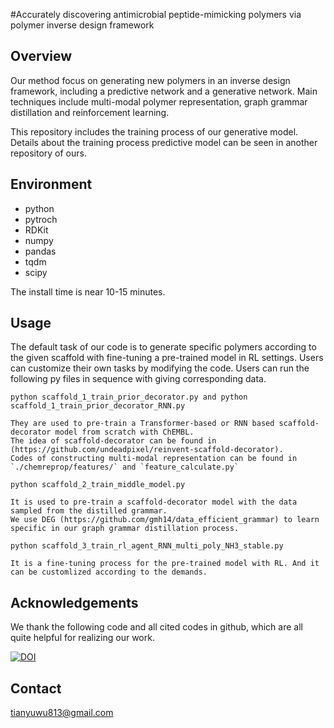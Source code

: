 
#Accurately discovering antimicrobial peptide-mimicking polymers via polymer inverse design framework

## Overview
Our method focus on generating new polymers in an inverse design framework, including a predictive network and a generative network.
Main techniques include multi-modal polymer representation, graph grammar distillation and reinforcement learning.

This repository includes the training process of our generative model. Details about the training process predictive model can be seen in another repository of ours.

## Environment
- python 
- pytroch 
- RDKit
- numpy
- pandas
- tqdm
- scipy

The install time is near 10-15 minutes.

## Usage
The default task of our code is to generate specific polymers according to the given scaffold with fine-tuning a pre-trained model in RL settings. 
Users can customize their own tasks by modifying the code. 
Users can run the following py files in sequence with giving corresponding data.


```
python scaffold_1_train_prior_decorator.py and python scaffold_1_train_prior_decorator_RNN.py 

They are used to pre-train a Transformer-based or RNN based scaffold-decorator model from scratch with ChEMBL.
The idea of scaffold-decorator can be found in (https://github.com/undeadpixel/reinvent-scaffold-decorator).
Codes of constructing multi-modal representation can be found in `./chemreprop/features/` and `feature_calculate.py`
```
```
python scaffold_2_train_middle_model.py 

It is used to pre-train a scaffold-decorator model with the data sampled from the distilled grammar.
We use DEG (https://github.com/gmh14/data_efficient_grammar) to learn specific in our graph grammar distillation process.
 ```
 ```
python scaffold_3_train_rl_agent_RNN_multi_poly_NH3_stable.py 

It is a fine-tuning process for the pre-trained model with RL. And it can be customlized according to the demands.
```

## Acknowledgements
We thank the following code and all cited codes in github, which are all quite helpful for realizing our work.

[![DOI](https://zenodo.org/badge/369146587.svg)](https://zenodo.org/badge/latestdoi/369146587) 

## Contact
tianyuwu813@gmail.com
